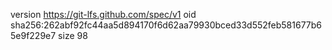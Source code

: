 version https://git-lfs.github.com/spec/v1
oid sha256:262abf92fc44aa5d894170f6d62aa79930bced33d552feb581677b65e9f229e7
size 98
